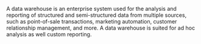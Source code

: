 A data warehouse is an enterprise system used for the analysis and reporting of structured and semi-structured data from multiple sources, such as point-of-sale transactions, marketing automation, customer relationship management, and more. A data warehouse is suited for ad hoc analysis as well custom reporting.